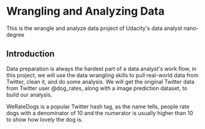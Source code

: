 # Wrangling and Analyzing Data
This is the wrangle and analyze data project of Udacity's data analyst nano-degree

## Introduction
Data preparation is always the hardest part of a data analyst's work flow, in this project, we will use the data wrangling skills to pull real-world data from Twitter, clean it, and do some analysis. We will get the original Twitter data from Twitter user @dog_rates, along with a image prediction dataset, to build our analysis. 

WeRateDogs is a popular Twitter hash tag, as the name tells, people rate dogs with a denominator of 10 and the numerator is usually higher than 10 to show how lovely the dog is.
